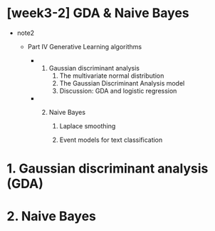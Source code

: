 # [week3-2]  GDA & Naive Bayes

* note2

  * Part IV Generative Learning algorithms

    * 1. Gaussian discriminant analysis
         1. The multivariate normal distribution
         2. The Gaussian Discriminant Analysis model
         3. Discussion: GDA and logistic regression

    * 2. Naive Bayes

         1. Laplace smoothing

         2. Event models for text classification



#  1. Gaussian discriminant analysis (GDA)



# 2. Naive Bayes
